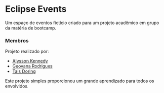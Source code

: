 # Eclipse Events

Um espaço de eventos fictício criado para um projeto acadêmico em grupo da matéria de bootcamp.

### Membros
Projeto realizado por:
- [Alysson Kennedy](https://github.com/AlyssonKe)
- [Geovana Rodrigues](https://github.com/geovanards)
- [Tais Doring](https://github.com/TaisDF)

Este projeto simples proporcionou um grande aprendizado para todos os envolvidos.
